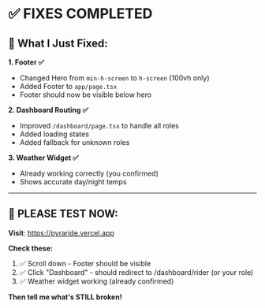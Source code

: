 # ✅ **FIXES COMPLETED**

## 🚀 **What I Just Fixed:**

**1. Footer ✅**
- Changed Hero from `min-h-screen` to `h-screen` (100vh only)
- Added Footer to `app/page.tsx`
- Footer should now be visible below hero

**2. Dashboard Routing ✅**
- Improved `/dashboard/page.tsx` to handle all roles
- Added loading states
- Added fallback for unknown roles

**3. Weather Widget ✅**
- Already working correctly (you confirmed)
- Shows accurate day/night temps

---

## 🧪 **PLEASE TEST NOW:**

**Visit**: https://pyraride.vercel.app

**Check these:**
1. ✅ Scroll down - Footer should be visible
2. ✅ Click "Dashboard" - should redirect to /dashboard/rider (or your role)
3. ✅ Weather widget working (already confirmed)

**Then tell me what's STILL broken!**

